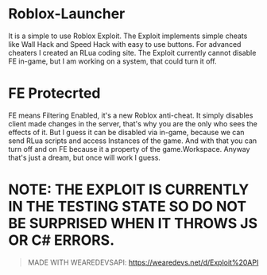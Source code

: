 # Roblox-Launcher
It is a simple to use Roblox Exploit. The Exploit implements simple cheats like Wall Hack and Speed Hack with easy to use buttons.
For advanced cheaters I created an RLua coding site. The Exploit currently cannot disable FE in-game, but I am working on a system,
that could turn it off.

# FE Protecrted
FE means Filtering Enabled, it's a new Roblox anti-cheat. It simply disables client made changes in the server, that's why you are the
only who sees the effects of it. But I guess it can be disabled via in-game, because we can send RLua scripts and access Instances
of the game. And with that you can turn off and on FE because it a property of the game.Workspace. Anyway that's just a dream, but once
will work I guess.

# NOTE: THE EXPLOIT IS CURRENTLY IN THE TESTING STATE SO DO NOT BE SURPRISED WHEN IT THROWS JS OR C# ERRORS.

>MADE WITH WEAREDEVSAPI: https://wearedevs.net/d/Exploit%20API
